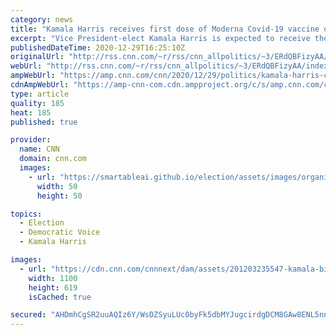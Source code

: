 ```yaml
---
category: news
title: "Kamala Harris receives first dose of Moderna Covid-19 vaccine on camera"
excerpt: "Vice President-elect Kamala Harris is expected to receive the first dose of a Covid-19 vaccine on Tuesday, according to the Biden transition team.\n    \n"
publishedDateTime: 2020-12-29T16:25:10Z
originalUrl: "http://rss.cnn.com/~r/rss/cnn_allpolitics/~3/ERdQBFizyAA/index.html"
webUrl: "http://rss.cnn.com/~r/rss/cnn_allpolitics/~3/ERdQBFizyAA/index.html"
ampWebUrl: "https://amp.cnn.com/cnn/2020/12/29/politics/kamala-harris-covid-vaccine/index.html"
cdnAmpWebUrl: "https://amp-cnn-com.cdn.ampproject.org/c/s/amp.cnn.com/cnn/2020/12/29/politics/kamala-harris-covid-vaccine/index.html"
type: article
quality: 185
heat: 185
published: true

provider:
  name: CNN
  domain: cnn.com
  images:
    - url: "https://smartableai.github.io/election/assets/images/organizations/cnn.com-50x50.jpg"
      width: 50
      height: 50

topics:
  - Election
  - Democratic Voice
  - Kamala Harris

images:
  - url: "https://cdn.cnn.com/cnnnext/dam/assets/201203235547-kamala-biden-super-tease.jpg"
    width: 1100
    height: 619
    isCached: true

secured: "AHDmhCgSR2uuAQIz6Y/WsDZSyuLUc0byFk5dbMYJugcirdgDCM8GAw8ENL5nnZ1Z+NxQEw7peVsIUf1KhJ0OdVhywrbkSvnGuyRlwOgRLd2oPZBSaCr9zVrwV5UHDvBn50+LLZAJJTkYep/raFJqpUdr9teROp14nDIjhgQmNVsBVkodYr+KrITcYfDb8arUqs2070jgJ1KqXiT60zgksN8csF719+NzEBRHlQd+ES1wLOHMMcYMIEDpEaNqma2CfAvOr5jlWijFfIHAJzf8OvQFnfk06AKpxQ5f9v+I1o7U4RwHrBpcUgj4T0WVXAUN74agNZESYuiXPA+TNuEMVGJepn96Uk6GTO0slJSTNCE=;ikd/HjiYgH2lZsIHzJT8qA=="
---
```


